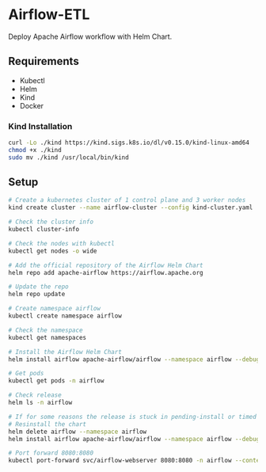 # Airflow-ETL
Deploy Apache Airflow workflow with Helm Chart.
## Requirements

- Kubectl
- Helm
- Kind
- Docker

### Kind Installation
```bash
curl -Lo ./kind https://kind.sigs.k8s.io/dl/v0.15.0/kind-linux-amd64
chmod +x ./kind
sudo mv ./kind /usr/local/bin/kind
```
## Setup
```bash
# Create a kubernetes cluster of 1 control plane and 3 worker nodes
kind create cluster --name airflow-cluster --config kind-cluster.yaml
```

```bash
# Check the cluster info
kubectl cluster-info
```

```bash
# Check the nodes with kubectl
kubectl get nodes -o wide
```

```bash
# Add the official repository of the Airflow Helm Chart
helm repo add apache-airflow https://airflow.apache.org
```

```bash
# Update the repo
helm repo update
```

```bash
# Create namespace airflow
kubectl create namespace airflow
```

```bash
# Check the namespace 
kubectl get namespaces
```

```bash
# Install the Airflow Helm Chart
helm install airflow apache-airflow/airflow --namespace airflow --debug
```

```bash
# Get pods
kubectl get pods -n airflow
```

```bash
# Check release
helm ls -n airflow
```

```bash
# If for some reasons the release is stuck in pending-install or timed out
# Resinstall the chart
helm delete airflow --namespace airflow
helm install airflow apache-airflow/airflow --namespace airflow --debug —timeout 10m0s
```

```bash
# Port forward 8080:8080
kubectl port-forward svc/airflow-webserver 8080:8080 -n airflow --context kind-airflow-cluster
```